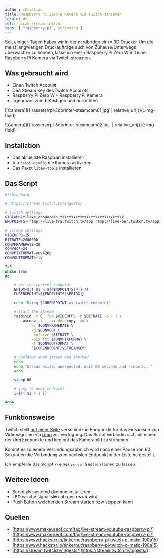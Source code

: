 ```yaml
---
author: christian
title: Raspberry Pi Zero W Kamera via Twitch streamen
locale: de
ref: rpicam-stream-twitch
tags: [ "raspberry pi", streaming ]
---
```


Seit einigen Tagen haben wir in der [nerdbridge](https://nerdbridge.de/) einen 3D Drucker.
Um die meist langwierigen Druckaufträge auch von Zuhause/Unterwegs überwachen zu können,
lasse ich einen Raspberry Pi Zero W mit einer Raspberry Pi Kamera via Twitch streamen.

## Was gebraucht wird

- Einen Twitch Account
- Den Stream Key des Twitch Accounts
- Raspberry Pi Zero W + Raspberry Pi Kamera
- Irgendwas zum befestigen und ausrichten

![Camera]({{'/assets/rpi-3dprinter-steamcam01.jpg' | relative_url}}){:.img-fluid}

![Camera]({{'/assets/rpi-3dprinter-steamcam02.jpg' | relative_url}}){:.img-fluid}

## Installation

- Das aktuellste Raspbian installieren
- Via `raspi-config` die Kamera aktivieren
- Das Paket `libav-tools` installieren

## Das Script

```sh
#!/bin/bash

# https://stream.twitch.tv/ingests/

# twitch settings
STREAMKEY=live_XXXXXXXXX_YYYYYYYYYYYYYYYYYYYYYYYYYYYYY
ENDPOINTS=(rtmp://live-fra.twitch.tv/app rtmp://live-ber.twitch.tv/app rtmp://live-ams.twitch.tv/app)

# stream settings
VIDEOFPS=25
BITRATE=2000000
CONVFRAMERATE=30
CONVGOP=30
CONVPIXFORMAT=yuv420p
CONVOUTFORMAT=flv

I=0
while true
do

    # get the current endpoint
    EPIDX=$(( $I % ${#ENDPOINTS[@]} ))
    CURENDPOINT=${ENDPOINTS[$EPIDX]}

    echo "Using $CURENDPOINT as twitch endpoint"

    # start the stream
    raspivid -t 0 -fps $VIDEOFPS -b $BITRATE -o - | \
        avconv -i - -vcodec copy -an \
            -r $CONVFRAMERATE \
            -g $CONVGOP \
            -bufsize $BITRATE \
            -pix_fmt $CONVPIXFORMAT \
            -f $CONVOUTFORMAT \
            "$CURENDPOINT/$STREAMKEY"

    # cooldown when stream was aborted
    echo
    echo "Stream exited unexpected. Wait 60 seconds and restart..."
    echo

    sleep 60

    # jump to next endpoint
    I=$(( $I + 1 ))

done
```

## Funktionsweise

Twitch stellt [auf einer Seite](https://stream.twitch.tv/ingests/) verschiedene Endpunkte
für das Einspeisen von Videosignalen via [rtmp](https://de.wikipedia.org/wiki/Real_Time_Messaging_Protocol)
zur Verfügung. Das Script verbindet sich mit einem der
drei Endpunkte und beginnt das Kamerabild zu streamen.

Kommt es zu einem Verbindungsabbruch wird nach einer Pause von 60 Sekunden die Verbindung zum
nächsten Endpunkt in der Liste hergestellt.

Ich empfehle das Script in einer `screen` Session laufen zu lassen.

## Weitere Ideen

- Script als systemd daemon installieren
- LED welche signalisiert ob gestreamt wird
- Push Button welcher den Stream starten bzw stoppen kann

## Quellen

- [https://www.makeuseof.com/tag/live-stream-youtube-raspberry-pi/](https://www.makeuseof.com/tag/live-stream-youtube-raspberry-pi/)
- [https://www.hackster.io/tinkernut/raspberry-pi-twitch-o-matic-190a15](https://www.hackster.io/tinkernut/raspberry-pi-twitch-o-matic-190a15)
- [https://stream.twitch.tv/ingests/](https://stream.twitch.tv/ingests/)
